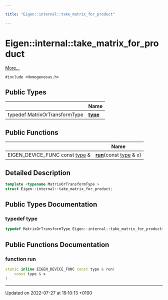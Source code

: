 ```yaml
---

title: "Eigen::internal::take_matrix_for_product"

---
```


# Eigen::internal::take_matrix_for_product



 [More...](#detailed-description)


`#include <Homogeneous.h>`

## Public Types

|                | Name           |
| -------------- | -------------- |
| typedef MatrixOrTransformType | **[type](http://example.org/classes/structeigen_1_1internal_1_1take__matrix__for__product/#typedef-type)**  |

## Public Functions

|                | Name           |
| -------------- | -------------- |
| EIGEN_DEVICE_FUNC const <a href="http://example.org/classes/structeigen_1_1internal_1_1take__matrix__for__product/#typedef-type">type</a> & | **[run](http://example.org/classes/structeigen_1_1internal_1_1take__matrix__for__product/#function-run)**(const <a href="http://example.org/classes/structeigen_1_1internal_1_1take__matrix__for__product/#typedef-type">type</a> & x) |

## Detailed Description

```cpp
template <typename MatrixOrTransformType >
struct Eigen::internal::take_matrix_for_product;
```

## Public Types Documentation

### typedef type

```cpp
typedef MatrixOrTransformType Eigen::internal::take_matrix_for_product< MatrixOrTransformType >::type;
```


## Public Functions Documentation

### function run

```cpp
static inline EIGEN_DEVICE_FUNC const type & run(
    const type & x
)
```


-------------------------------

Updated on 2022-07-27 at 19:10:13 +0100